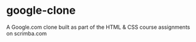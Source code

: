 # google-clone
A Google.com clone built as part of the HTML & CSS course assignments on scrimba.com
